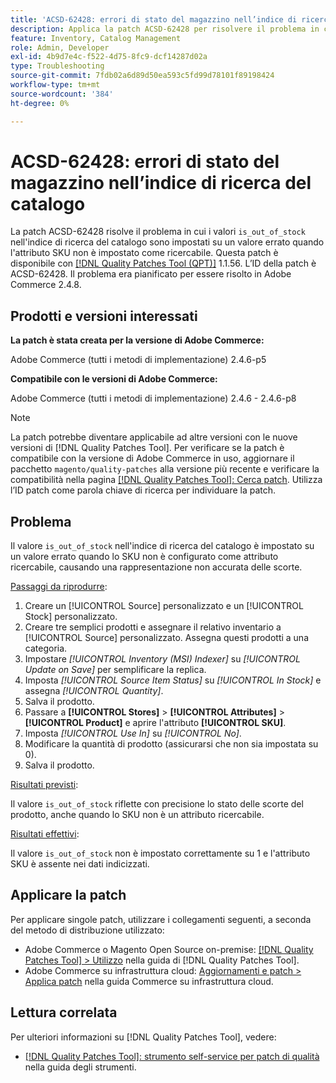 ```yaml
---
title: 'ACSD-62428: errori di stato del magazzino nell’indice di ricerca del catalogo'
description: Applica la patch ACSD-62428 per risolvere il problema in cui il valore "is_out_of_stock" nell’indice di ricerca del catalogo non viene impostato correttamente quando lo SKU non è come attributo ricercabile.
feature: Inventory, Catalog Management
role: Admin, Developer
exl-id: 4b9d7e4c-f522-4d75-8fc9-dcf14287d02a
type: Troubleshooting
source-git-commit: 7fdb02a6d89d50ea593c5fd99d78101f89198424
workflow-type: tm+mt
source-wordcount: '384'
ht-degree: 0%

---
```


# ACSD-62428: errori di stato del magazzino nell’indice di ricerca del catalogo

La patch ACSD-62428 risolve il problema in cui i valori `is_out_of_stock` nell&#39;indice di ricerca del catalogo sono impostati su un valore errato quando l&#39;attributo SKU non è impostato come ricercabile. Questa patch è disponibile con [[!DNL Quality Patches Tool (QPT)]](/help/tools/quality-patches-tool/quality-patches-tool-to-self-serve-quality-patches.md) 1.1.56. L’ID della patch è ACSD-62428. Il problema era pianificato per essere risolto in Adobe Commerce 2.4.8.

## Prodotti e versioni interessati

**La patch è stata creata per la versione di Adobe Commerce:**

Adobe Commerce (tutti i metodi di implementazione) 2.4.6-p5

**Compatibile con le versioni di Adobe Commerce:**

Adobe Commerce (tutti i metodi di implementazione) 2.4.6 - 2.4.6-p8

>[!NOTE]
>
>La patch potrebbe diventare applicabile ad altre versioni con le nuove versioni di [!DNL Quality Patches Tool]. Per verificare se la patch è compatibile con la versione di Adobe Commerce in uso, aggiornare il pacchetto `magento/quality-patches` alla versione più recente e verificare la compatibilità nella pagina [[!DNL Quality Patches Tool]: Cerca patch](https://experienceleague.adobe.com/tools/commerce-quality-patches/index.html?lang=it). Utilizza l’ID patch come parola chiave di ricerca per individuare la patch.

## Problema

Il valore `is_out_of_stock` nell&#39;indice di ricerca del catalogo è impostato su un valore errato quando lo SKU non è configurato come attributo ricercabile, causando una rappresentazione non accurata delle scorte.

<u>Passaggi da riprodurre</u>:

1. Creare un [!UICONTROL Source] personalizzato e un [!UICONTROL Stock] personalizzato.
1. Creare tre semplici prodotti e assegnare il relativo inventario a [!UICONTROL Source] personalizzato. Assegna questi prodotti a una categoria.
1. Impostare *[!UICONTROL Inventory (MSI) Indexer]* su *[!UICONTROL Update on Save]* per semplificare la replica.
1. Imposta *[!UICONTROL Source Item Status]* su *[!UICONTROL In Stock]* e assegna *[!UICONTROL Quantity]*.
1. Salva il prodotto.
1. Passare a **[!UICONTROL Stores]** > **[!UICONTROL Attributes]** > **[!UICONTROL Product]** e aprire l&#39;attributo **[!UICONTROL SKU]**.
1. Imposta *[!UICONTROL Use In]* su *[!UICONTROL No]*.
1. Modificare la quantità di prodotto (assicurarsi che non sia impostata su 0).
1. Salva il prodotto.

<u>Risultati previsti</u>:

Il valore `is_out_of_stock` riflette con precisione lo stato delle scorte del prodotto, anche quando lo SKU non è un attributo ricercabile.

<u>Risultati effettivi</u>:

Il valore `is_out_of_stock` non è impostato correttamente su 1 e l&#39;attributo SKU è assente nei dati indicizzati.

## Applicare la patch

Per applicare singole patch, utilizzare i collegamenti seguenti, a seconda del metodo di distribuzione utilizzato:

* Adobe Commerce o Magento Open Source on-premise: [[!DNL Quality Patches Tool] > Utilizzo](/help/tools/quality-patches-tool/usage.md) nella guida di [!DNL Quality Patches Tool].
* Adobe Commerce su infrastruttura cloud: [Aggiornamenti e patch > Applica patch](https://experienceleague.adobe.com/docs/commerce-cloud-service/user-guide/develop/upgrade/apply-patches.html?lang=it) nella guida Commerce su infrastruttura cloud.

## Lettura correlata

Per ulteriori informazioni su [!DNL Quality Patches Tool], vedere:

* [[!DNL Quality Patches Tool]: strumento self-service per patch di qualità](/help/tools/quality-patches-tool/quality-patches-tool-to-self-serve-quality-patches.md) nella guida degli strumenti.
